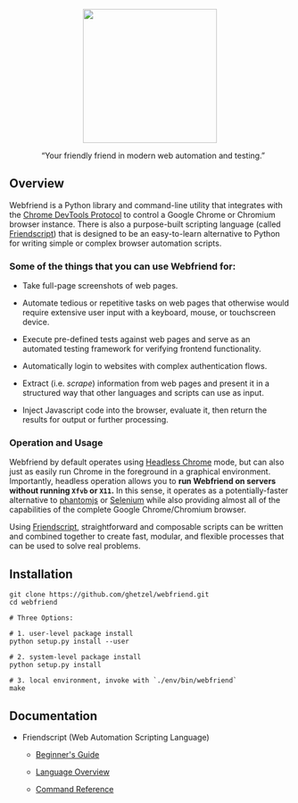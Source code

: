<p align="center">
    <img width="240" height="240" src="https://raw.githubusercontent.com/ghetzel/go-webfriend/master/contrib/webfriend-arms.png" />
</p>
<p align="center">
    &ldquo;Your friendly friend in modern web automation and testing.&rdquo;
</p>

## Overview

Webfriend is a Python library and command-line utility that integrates with the [Chrome DevTools Protocol](https://chromedevtools.github.io/devtools-protocol/) to control a Google Chrome or Chromium browser instance.  There is also a purpose-built scripting language (called [Friendscript](docs/intro.md)) that is designed to be an easy-to-learn alternative to Python for writing simple or complex browser automation scripts.


### Some of the things that you can use Webfriend for:

* Take full-page screenshots of web pages.

* Automate tedious or repetitive tasks on web pages that otherwise would require extensive user input with a keyboard, mouse, or touchscreen device.

* Execute pre-defined tests against web pages and serve as an automated testing framework for verifying frontend functionality.


* Automatically login to websites with complex authentication flows.

* Extract (i.e. _scrape_) information from web pages and present it in a structured way that other languages and scripts can use as input.

* Inject Javascript code into the browser, evaluate it, then return the results for output or further processing.

### Operation and Usage

Webfriend by default operates using [Headless Chrome](https://developers.google.com/web/updates/2017/04/headless-chrome) mode, but can also just as easily run Chrome in the foreground in a graphical environment.  Importantly, headless operation allows you to **run Webfriend on servers without running `Xfvb` or `X11`.**  In this sense, it operates as a potentially-faster alternative to <a href="http://phantomjs.org/" target="_blank">phantomjs</a> or <a href="http://www.seleniumhq.org/" target="_blank">Selenium</a> while also providing almost all of the capabilities of the complete Google Chrome/Chromium browser.

Using [Friendscript](docs/intro.md), straightforward and composable scripts can be written and combined together to create fast, modular, and flexible processes that can be used to solve real problems.

## Installation

```
git clone https://github.com/ghetzel/webfriend.git
cd webfriend

# Three Options:

# 1. user-level package install
python setup.py install --user

# 2. system-level package install
python setup.py install

# 3. local environment, invoke with `./env/bin/webfriend`
make
```

## Documentation

* Friendscript (Web Automation Scripting Language)

    - [Beginner's Guide](docs/intro.md)

    - [Language Overview](docs/language.md)

    - [Command Reference](docs/commands.md)
